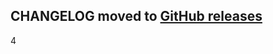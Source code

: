 ## CHANGELOG moved to [GitHub releases](https://github.com/dotansimha/graphql-code-generator/releases)

4

